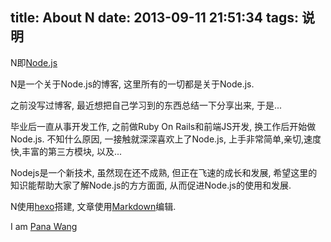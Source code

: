 title:  About N
date: 2013-09-11 21:51:34
tags: 说明
---

N即[Node.js](http://nodejs.org)

N是一个关于Node.js的博客, 这里所有的一切都是关于Node.js.

之前没写过博客, 最近想把自己学习到的东西总结一下分享出来, 于是... 

毕业后一直从事开发工作, 之前做Ruby On Rails和前端JS开发, 换工作后开始做Node.js. 
不知什么原因, 一接触就深深喜欢上了Node.js, 上手非常简单,亲切,速度快,丰富的第三方模块,
以及... 

Nodejs是一个新技术, 虽然现在还不成熟, 但正在飞速的成长和发展, 希望这里的知识能帮助大家了解Node.js的方方面面, 从而促进Node.js的使用和发展.

N使用[hexo](http://zespia.tw/hexo/)搭建, 文章使用[Markdown](http://daringfireball.net/projects/markdown/)编辑.

I am [Pana Wang](mailto:pana.wang@outlook.com)


